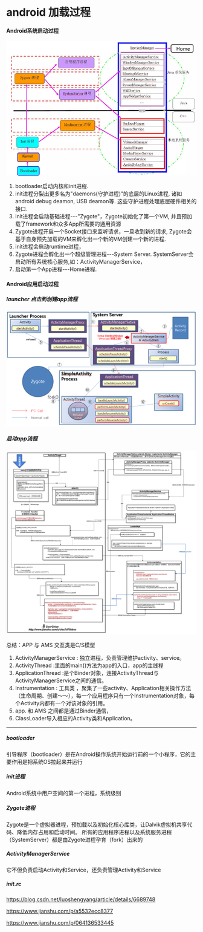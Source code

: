 # android 加载过程

#### Android系统启动过程

![hahah](./image/android/loader2.png)

1. bootloader启动内核和init进程. 
2. init进程分裂出更多名为"daemons(守护进程)"的底层的Linux进程, 诸如android debug deamon, USB deamon等. 这些守护进程处理底层硬件相关的接口.
3. init进程会启动基础进程---"Zygote"，Zygote初始化了第一个VM, 并且预加载了framework和众多App所需要的通用资源
4. Zygote进程开启一个Socket接口来监听请求，一旦收到新的请求, Zygote会基于自身预先加载的VM来孵化出一个新的VM创建一个新的进程.
5. init进程会启动runtime进程，
6. Zygote进程会孵化出一个超级管理进程---System Server. SystemServer会启动所有系统核心服务,如：ActivityManagerService，
7. 启动第一个App进程---Home进程.


#### Android应用启动过程

##### launcher 点击到创建app流程
![hahah](./image/android/activity启动流程2.png)

##### 启动app流程
![hahah](./image/android/activity启动流程.jpg)


总结：APP 与 AMS 交互类是C/S模型

1. ActivityManagerService : 独立进程，负责管理维护activity、service。
2. ActivityThread :里面的main()方法为app的入口，app的主线程
3. ApplicationThread :是个Binder对象，连接ActivityThread与ActivityManagerService之间的通信。
4. Instrumentation : 工具类 ，聚集了一些activity、Application相关操作方法（生命周期、创建～～），每一个应用程序只有一个Instrumentation对象，每个Activity内都有一个对该对象的引用。
5. app. 和 AMS 之间都是通过Binder通信，
6. ClassLoader导入相应的Activity类和Application。


---------------------------------------------------------------

##### bootloader
引导程序（bootloader）是在Android操作系统开始运行前的一个小程序，它的主要作用是把系统OS拉起来并运行

##### init进程
Android系统中用户空间的第一个进程，系统级别

##### Zygote进程
Zygote是一个虚拟器进程，预加载以及初始化核心库类，让Dalvik虚拟机共享代码、降低内存占用和启动时间。
所有的应用程序进程以及系统服务进程（SystemServer）都是由Zygote进程孕育（fork）出来的


##### ActivityManagerService
它不但负责启动Activity和Service，还负责管理Activity和Service


##### init.rc
















https://blog.csdn.net/luoshengyang/article/details/6689748

https://www.jianshu.com/p/a5532ecc8377

https://www.jianshu.com/p/064136533445